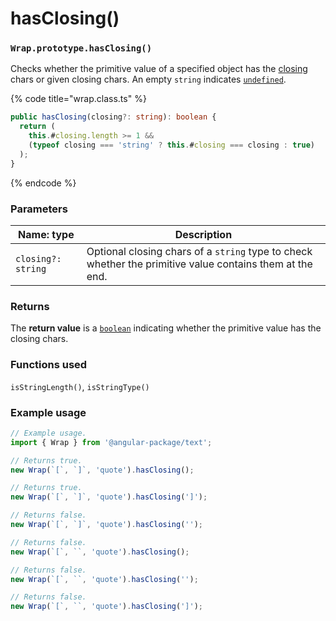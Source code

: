 # hasClosing()

### `Wrap.prototype.hasClosing()`

Checks whether the primitive value of a specified object has the [closing](../instance-accessors/#wrap.prototype.closing) chars or given closing chars. An empty `string` indicates [`undefined`](https://developer.mozilla.org/en-US/docs/Web/JavaScript/Reference/Global\_Objects/undefined).

{% code title="wrap.class.ts" %}
```typescript
public hasClosing(closing?: string): boolean {
  return (
    this.#closing.length >= 1 &&
    (typeof closing === 'string' ? this.#closing === closing : true)
  );
}
```
{% endcode %}

### Parameters

| Name: type         | Description                                                                                              |
| ------------------ | -------------------------------------------------------------------------------------------------------- |
| `closing?: string` | Optional closing chars of a `string` type to check whether the primitive value contains them at the end. |

### Returns

The **return value** is a [`boolean`](https://developer.mozilla.org/en-US/docs/Web/JavaScript/Reference/Global\_Objects/Boolean) indicating whether the primitive value has the closing chars.

### Functions used

`isStringLength()`, `isStringType()`

### Example usage

```typescript
// Example usage.
import { Wrap } from '@angular-package/text';

// Returns true.
new Wrap(`[`, `]`, 'quote').hasClosing();

// Returns true.
new Wrap(`[`, `]`, 'quote').hasClosing(']');

// Returns false.
new Wrap(`[`, `]`, 'quote').hasClosing('');

// Returns false.
new Wrap(`[`, ``, 'quote').hasClosing();

// Returns false.
new Wrap(`[`, ``, 'quote').hasClosing('');

// Returns false.
new Wrap(`[`, ``, 'quote').hasClosing(']');
```
